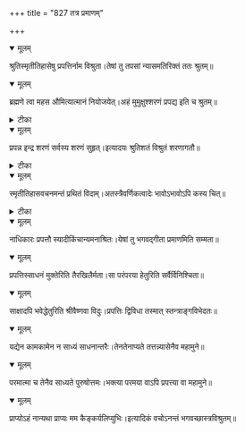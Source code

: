 +++
title = "827 तत्र प्रमाणम्"

+++


<details open><summary>मूलम्</summary>

श्रुतिस्मृतीतिहासेषु प्रपत्तिर्नाम विश्रुता।तेषां तु तपसां न्यासमतिरिक्तं ततः श्रुतम्॥
</details>



<details open><summary>मूलम्</summary>

ब्रह्मणे त्वा महस औमित्यात्मानं नियोजयेत्।अहं मुमुक्षुश्शरणं प्रपद्य इति च श्रुतम्॥
</details>



<details><summary>टीका</summary>

श्वेता.[6-18]
</details>



<details open><summary>मूलम्</summary>

प्रपन्न इन्द्र शरणं सर्वस्य शरणं सुहृत्।इत्यादयः श्रुतिशतं विश्रुतं शरणागतौ॥
</details>



<details><summary>टीका</summary>

छान्दो.[2-2-23]
</details>



<details open><summary>मूलम्</summary>

स्मृतीतिहासवचनमन्तं प्रथितं विदाम्।अतस्त्रैवर्णिकत्वादेः भावोऽभावोऽपि कस्य चित्॥
</details>



<details><summary>टीका</summary>

रहस्यत्रयसारः.[ ]
</details>



<details open><summary>मूलम्</summary>

नाधिकारः प्रपत्तौ स्यादीकिंचान्यमनाश्रितः।येषां तु भगवद्गीता प्रमाणमिति सम्मता॥
</details>



<details open><summary>मूलम्</summary>

प्रपत्तिस्साधनं मुक्तेरिति तैरखिलैर्मता।सा परंपरया हेतुरिति सर्वैर्विनिश्चिता॥
</details>



<details open><summary>मूलम्</summary>

साक्षादपि भवेद्धेतुरिति श्रीवैष्णवा विदुः।प्रपत्तिः द्विविधा तस्मात् स्तन्त्राङ्गविभेदतः॥
</details>



<details open><summary>मूलम्</summary>

यद्येन कामकामेन न साध्यं साधनान्तरैः।तेनतेनाप्यते तत्तन्न्यासेनैव महामुने॥
</details>



<details open><summary>मूलम्</summary>

परमात्मा च तेनैव साध्यते पुरुषोत्तमः।भक्त्या परमया वाऽपि प्रपत्त्या वा महामुने॥
</details>



<details open><summary>मूलम्</summary>

प्राप्योऽहं नान्यथा प्राप्यः मम कैङ्कर्यलिप्युभिः।इत्यादिकं वचोऽनन्तं भगवच्छास्त्रविश्रुतम्॥
</details>

